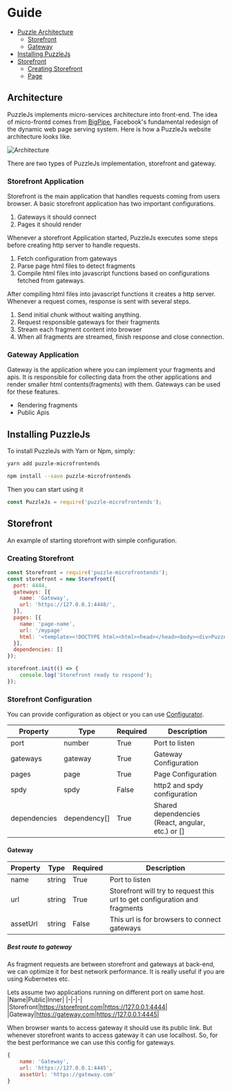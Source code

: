 # Guide

* [Puzzle Architecture](#architecture)
    * [Storefront](#storefront-application)
    * [Gateway](#gateway-application)
* [Installing PuzzleJs](#installing-puzzlejs)
* [Storefront](#storefront)
    * [Creating Storefront](#creating-storefront)
    * [Page](#page)

## Architecture

PuzzleJs implements micro-services architecture into front-end. The idea of micro-frontd comes from [BigPipe](https://www.facebook.com/notes/facebook-engineering/bigpipe-pipelining-web-pages-for-high-performance/389414033919/), Facebook's fundamental redesign of the dynamic web page serving system. Here is how a PuzzleJs website architecture looks like.

![Architecture](https://i.gyazo.com/647c7733aa6fb47839037d3fab2d3ee0.png)

There are two types of PuzzleJs implementation, storefront and gateway.

### Storefront Application

Storefront is the main application that handles requests coming from users browser. A basic storefront application has two important configurations.

1. Gateways it should connect
2. Pages it should render

Whenever a storefront Application started, PuzzleJs executes some steps before creating http server to handle requests.

1. Fetch configuration from gateways
2. Parse page html files to detect fragments
3. Compile html files into javascript functions based on configurations fetched from gateways.

After compiling html files into javascript functions it creates a http server. Whenever a request comes, response is sent with several steps.

1. Send initial chunk without waiting anything.
2. Request responsible gateways for their fragments
3. Stream each fragment content into browser
4. When all fragments are streamed, finish response and close connection.

### Gateway Application

Gateway is the application where you can implement your fragments and apis. It is responsible for collecting data from the other applications and render smaller html contents(fragments) with them. Gateways can be used for these features.

* Rendering fragments
* Public Apis

## Installing PuzzleJs

To install PuzzleJs with Yarn or Npm, simply:

```bash
yarn add puzzle-microfrontends
```

```bash
npm install --save puzzle-microfrontends
```

Then you can start using it

```js
const PuzzleJs = require('puzzle-microfrontends');
```

## Storefront
An example of starting storefront with simple configuration.

### Creating Storefront
```js
const Storefront = require('puzzle-microfrontends');
const storefront = new Storefront({
  port: 4444,
  gateways: [{
    name: 'Gateway',
    url: 'https://127.0.0.1:4448/',
  }],
  pages: [{
    name: 'page-name',
    url: '/mypage'
    html: '<template><!DOCTYPE html><html><head></head><body><div>PuzzeJs</div><fragment from="Gateway" name="example"></fragment></body></html></template>'
  }],
  dependencies: []
});

storefront.init(() => {
    console.log('Storefront ready to respond');
});
```
### Storefront Configuration
You can provide configuration as object or you can use [Configurator](#configurator).

| Property | Type | Required | Description |
|-|-|-|-|
| port | number | True | Port to listen |
| gateways | gateway | True | Gateway Configuration |
| pages | page | True | Page Configuration |
| spdy | spdy | False | http2 and spdy configuration |
| dependencies | dependency[] | True | Shared dependencies (React, angular, etc.) or [] |

#### Gateway

| Property | Type | Required | Description |
|-|-|-|-|
| name | string | True | Port to listen |
| url | string | True | Storefront will try to request this url to get configuration and fragments |
| assetUrl | string | False | This url is for browsers to connect gateways |

##### Best route to gateway
As fragment requests are between storefront and gateways at back-end, we can optimize it for best network performance. It is really useful if you are using Kubernetes etc.

Lets assume two applications running on different port on same host.
|Name|Public|Inner|
|-|-|-|
|Storefront|https://storefront.com|https://127.0.0.1:4444|
|Gateway|https://gateway.com|https://127.0.0.1:4445|

When browser wants to access gateway it should use its public link. But whenever storefront wants to access gateway it can use localhost. So, for the best performance we can use this config for gateways.
```js
{
    name: 'Gateway',
    url: 'https://127.0.0.1:4445',
    assetUrl: 'https://gateway.com'
}
```




